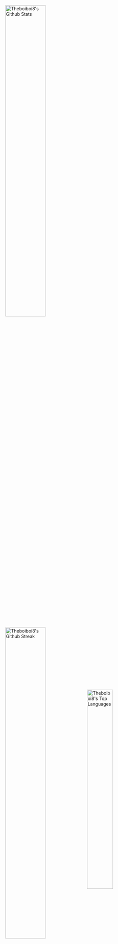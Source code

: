 
<img width="50%" align="center" alt="Theboiboi8's Github Stats" src="https://github-readme-stats-sh.vercel.app/api?username=theboiboi8&theme=monokai&show_icons=true" />


<img width="50%"  align="center" alt="Theboiboi8's Github Streak" src="http://github-readme-streak-stats.herokuapp.com?user=Theboiboi8&theme=monokai&date_format=j%20M%5B%20Y%5D" />


<img align="center" width="40%" alt="Theboiboi8's Top Languages" src="https://github-readme-stats-sh.vercel.app/api/top-langs/?username=theboiboi8&langs_count=6&show_icons=true&theme=monokai&layout=donut-vertical" />
